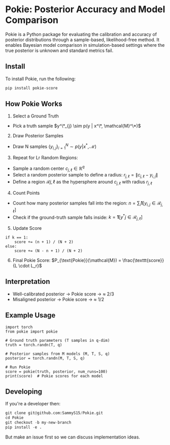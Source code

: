 # Pokie: Posterior Accuracy and Model Comparison

Pokie is a Python package for evaluating the calibration and accuracy of posterior distributions through a sample-based, likelihood-free method. It enables Bayesian model comparison in simulation-based settings where the true posterior is unknown and standard metrics fail.

## Install

To install Pokie, run the following:

```bash
pip install pokie-score
```

## How Pokie Works

1.	Select a Ground Truth
- Pick a truth sample $y^\*_{j} \sim p(y | x^\*, \mathcal{M}^\*)$
2.	Draw Posterior Samples
- Draw N samples $\{ y_{i,j} \}_{i=1}^N \sim p(y | x^*, \mathcal{M})$
3.	Repeat for Lr Random Regions:
- Sample a random center $c_{j,\ell} \in \mathbb{R}^q$
- Select a random posterior sample to define a radius:
$r_{j,\ell} = \| c_{j,\ell} - y_{i,j} \|$
- Define a region $\mathcal{R}{j,\ell}$ as the hypersphere around $c_{j,\ell}$ with radius $r_{j,\ell}$
4.	Count Points
- Count how many posterior samples fall into the region: $n = \sum_i \mathbf{1}[y_{i,j} \in \mathcal{R}_{j,\ell}]$
- Check if the ground-truth sample falls inside: $k = \mathbf{1}[y^*j \in \mathcal{R}_{j,\ell}]$
5.	Update Score
```
if k == 1:
    score += (n + 1) / (N + 2)
else:
    score += (N - n + 1) / (N + 2)
```
6.	Final Pokie Score:
$P_{\text{Pokie}}(\mathcal{M}) = \frac{\texttt{score}}{L \cdot L_r}$


## Interpretation
- Well-calibrated posterior → Pokie score → ≈ 2/3
- Misaligned posterior → Pokie score → ≈ 1/2

## Example Usage
```
import torch
from pokie import pokie

# Ground truth parameters (T samples in q-dim)
truth = torch.randn(T, q)

# Posterior samples from M models (M, T, S, q)
posterior = torch.randn(M, T, S, q)

# Run Pokie
score = pokie(truth, posterior, num_runs=100)
print(score)  # Pokie scores for each model
```

## Developing

If you're a developer then:

```python
git clone git@github.com:SammyS15/Pokie.git
cd Pokie
git checkout -b my-new-branch
pip install -e .
```

But make an issue first so we can discuss implementation ideas.
